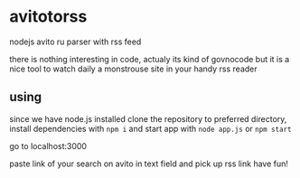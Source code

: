avitotorss
==========

nodejs avito ru parser with rss feed


there is nothing interesting in code, actualy its kind of govnocode
but it is a nice tool to watch daily a monstrouse site in your handy rss reader

using
-----
since we have node.js installed clone the repository to preferred directory, install dependencies with `npm i` and start app with `node app.js` or `npm start`

go to localhost:3000

paste link of your search on avito in text field and pick up rss link
have fun!

